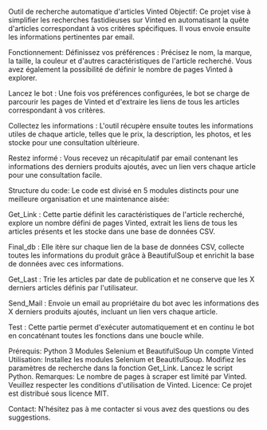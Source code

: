 Outil de recherche automatique d'articles Vinted
Objectif:
Ce projet vise à simplifier les recherches fastidieuses sur Vinted en automatisant la quête d'articles correspondant à vos critères spécifiques. Il vous envoie ensuite les informations pertinentes par email.

Fonctionnement:
Définissez vos préférences : Précisez le nom, la marque, la taille, la couleur et d'autres caractéristiques de l'article recherché. Vous avez également la possibilité de définir le nombre de pages Vinted à explorer.

Lancez le bot : Une fois vos préférences configurées, le bot se charge de parcourir les pages de Vinted et d'extraire les liens de tous les articles correspondant à vos critères.

Collectez les informations : L'outil récupère ensuite toutes les informations utiles de chaque article, telles que le prix, la description, les photos, et les stocke pour une consultation ultérieure.

Restez informé : Vous recevez un récapitulatif par email contenant les informations des derniers produits ajoutés, avec un lien vers chaque article pour une consultation facile.

Structure du code:
Le code est divisé en 5 modules distincts pour une meilleure organisation et une maintenance aisée:

Get_Link : Cette partie définit les caractéristiques de l'article recherché, explore un nombre défini de pages Vinted, extrait les liens de tous les articles présents et les stocke dans une base de données CSV.

Final_db : Elle itère sur chaque lien de la base de données CSV, collecte toutes les informations du produit grâce à BeautifulSoup et enrichit la base de données avec ces informations.

Get_Last : Trie les articles par date de publication et ne conserve que les X derniers articles définis par l'utilisateur.

Send_Mail : Envoie un email au propriétaire du bot avec les informations des X derniers produits ajoutés, incluant un lien vers chaque article.

Test : Cette partie permet d'exécuter automatiquement et en continu le bot en concaténant toutes les fonctions dans une boucle while.

Prérequis:
Python 3
Modules Selenium et BeautifulSoup
Un compte Vinted
Utilisation:
Installez les modules Selenium et BeautifulSoup.
Modifiez les paramètres de recherche dans la fonction Get_Link.
Lancez le script Python.
Remarques:
Le nombre de pages à scraper est limité par Vinted.
Veuillez respecter les conditions d'utilisation de Vinted.
Licence:
Ce projet est distribué sous licence MIT.

Contact:
N'hésitez pas à me contacter si vous avez des questions ou des suggestions.







